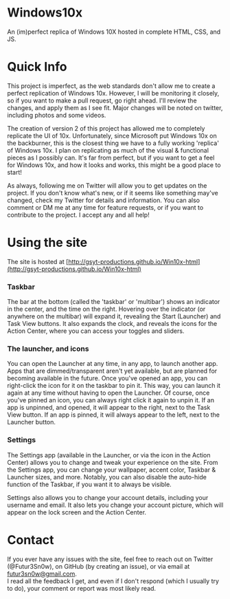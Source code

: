 # Windows10x
An (im)perfect replica of Windows 10X hosted in complete HTML, CSS, and JS.

# Quick Info
This project is imperfect, as the web standards don't allow me to create a perfect replication of Windows 10x.
However, I will be monitoring it closely, so if you want to make a pull request, go right ahead. I'll review the changes, and apply them as I see fit.
Major changes will be noted on twitter, including photos and some videos.

The creation of version 2 of this project has allowed me to completely replicate the UI of 10x.
Unfortunately, since Microsoft put Windows 10x on the backburner, this is the closest thing we have to a fully working 'replica' of Windows 10x.
I plan on replicating as much of the visual & functional pieces as I possibly can. It's far from perfect, but if you want to get a feel for Windows 10x, and how it looks and works, this might be a good place to start!

As always, following me on Twitter will allow you to get updates on the project. If you don't know what's new, or if it seems like something may've changed, check my Twitter for details and information.
You can also comment or DM me at any time for feature requests, or if you want to contribute to the project. I accept any and all help!

# Using the site
The site is hosted at [http://gsyt-productions.github.io/Win10x-html](http://gsyt-productions.github.io/Win10x-html)

### Taskbar
The bar at the bottom (called the 'taskbar' or 'multibar') shows an indicator in the center, and the time on the right. Hovering over the indicator (or anywhere on the multibar) will expand it, revealing the Start (Launcher) and Task View buttons. It also expands the clock, and reveals the icons for the Action Center, where you can access your toggles and sliders.

### The launcher, and icons
You can open the Launcher at any time, in any app, to launch another app. Apps that are dimmed/transparent aren't yet available, but are planned for becoming available in the future.
Once you've opened an app, you can right-click the icon for it on the taskbar to pin it. This way, you can launch it again at any time without having to open the Launcher. Of course, once you've pinned an icon, you can always right click it again to unpin it.
If an app is unpinned, and opened, it will appear to the right, next to the Task View button. If an app is pinned, it will always appear to the left, next to the Launcher button.

### Settings
The Settings app (available in the Launcher, or via the icon in the Action Center) allows you to change and tweak your experience on the site.
From the Settings app, you can change your wallpaper, accent color, Taskbar & Launcher sizes, and more.
Notably, you can also disable the auto-hide function of the Taskbar, if you want it to always be visible.

Settings also allows you to change your account details, including your username and email.
It also lets you change your account picture, which will appear on the lock screen and the Action Center.

# Contact
If you ever have any issues with the site, feel free to reach out on Twitter (@Futur3Sn0w), on GitHub (by creating an issue), or via email at futur3sn0w@gmail.com.<br>
I read all the feedback I get, and even if I don't respond (which I usually try to do), your comment or report was most likely read. 

